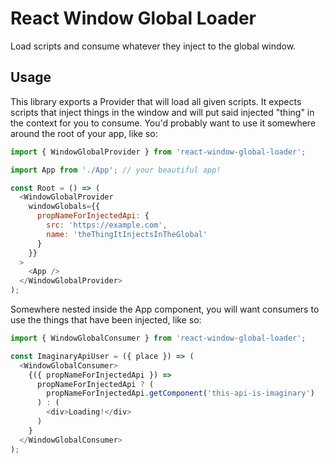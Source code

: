 # React Window Global Loader

Load scripts and consume whatever they inject to the global window.

## Usage

This library exports a Provider that will load all given scripts. It expects scripts that inject things in the window and will put said injected "thing" in the context for you to consume. You'd probably want to use it somewhere around the root of your app, like so:

```js
import { WindowGlobalProvider } from 'react-window-global-loader';

import App from './App'; // your beautiful app!

const Root = () => (
  <WindowGlobalProvider
    windowGlobals={{
      propNameForInjectedApi: {
        src: 'https://example.com',
        name: 'theThingItInjectsInTheGlobal'
      }
    }}
  >
    <App />
  </WindowGlobalProvider>
);
```

Somewhere nested inside the App component, you will want consumers to use the things that have been injected, like so:

```js
import { WindowGlobalConsumer } from 'react-window-global-loader';

const ImaginaryApiUser = ({ place }) => (
  <WindowGlobalConsumer>
    {({ propNameForInjectedApi }) =>
      propNameForInjectedApi ? (
        propNameForInjectedApi.getComponent('this-api-is-imaginary')
      ) : (
        <div>Loading!</div>
      )
    }
  </WindowGlobalConsumer>
);
```
